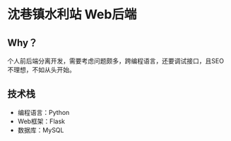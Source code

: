 # 沈巷镇水利站 Web后端

## Why？

个人前后端分离开发，需要考虑问题颇多，跨编程语言，还要调试接口，且SEO不理想，不如从头开始。

## 技术栈

- 编程语言：Python
- Web框架：Flask
- 数据库：MySQL
